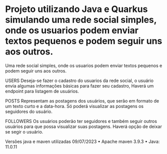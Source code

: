 # Projeto utilizando Java e Quarkus simulando uma rede social simples, onde os usuarios podem enviar textos pequenos e podem seguir uns aos outros.


Uma rede social simples, onde os usuarios podem enviar textos pequenos e podem seguir uns aos outros.

USERS
Deseja-se fazer o cadastro do usuarios da rede social,  o usuário envia algumas informações básicas para fazer seu cadastro, Haverá um endpoint para listagem de usuários.

POSTS
Representam as postagens dos usuários, que serão em formato de um texto curto e a data-hora. Só poderá visualizar as postagens os seguidores do usuário.

FOLLOWERS
Os usuários poderão ter seguidores e também seguir outros usuários para que possa visualizar suas postagens. Haverá opção de deixar se segir o usuário.




Versões java e maven utilizadas 09/07/2023
•	Apache maven 3.9.3
•	Java: 11.0.11
